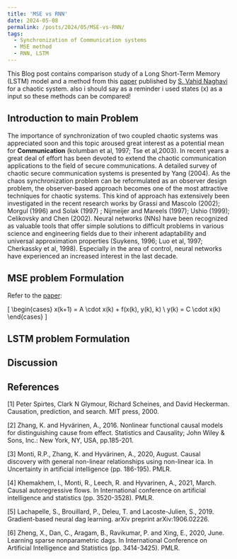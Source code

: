 ```yaml
---
title: 'MSE vs RNN'
date: 2024-05-08
permalink: /posts/2024/05/MSE-vs-RNN/
tags:
  - Synchronization of Communication systems
  - MSE method
  - RNN, LSTM
---
```



This Blog post contains comparison study of a Long Short-Term Memory (LSTM) model and a method from this [paper](https://folk.ntnu.no/skoge/prost/proceedings/ifac2008/data/papers/1383.pdf) published by [S. Vahid Naghavi](https://scholar.google.com/citations?user=5bT9h5IAAAAJ&hl=en) for a chaotic system. also i should say as a reminder i used states (x) as a input so these methods can be compared!

## Introduction to main Problem
The importance of synchronization of two coupled chaotic systems was appreciated soon and this topic aroused great interest as a potential mean for **Communication** (kolumban et al, 1997;
Tse et al,2003). In recent years a great deal of effort has been devoted to extend the chaotic communication applications to the field of secure communications. A detailed survey of chaotic secure communication systems is presented by Yang (2004). As the chaos synchronization problem can be reformulated as an observer design problem, the observer-based approach becomes one of the most attractive techniques for chaotic systems. This kind of approach has extensively been investigated in the recent research works by Grassi and Mascolo (2002); Morgul (1996) and Solak (1997) ; Nijmeijer and Mareels (1997); Ushio (1999); Celikovsky and Chen (2002). Neural networks (NNs) have been recognized as valuable tools that offer simple solutions to difficult problems in various science and engineering fields due to their inherent adaptability and universal approximation properties (Suykens, 1996; Luo et al, 1997; Cherkassky et al, 1998). Especially in the area of control, neural networks have experienced an increased interest in the last decade.

## MSE problem Formulation
Refer to the [paper](https://folk.ntnu.no/skoge/prost/proceedings/ifac2008/data/papers/1383.pdf):

\[
\begin{cases}
x(k+1) = A \cdot x(k) + f(x(k), y(k), k) \\
y(k) = C \cdot x(k)
\end{cases}
\]


## LSTM problem Formulation

## Discussion

## References
<a name="1">[1]</a> Peter Spirtes, Clark N Glymour, Richard Scheines, and David Heckerman. Causation, prediction, and search. MIT press, 2000.

<a name="2">[2]</a> Zhang, K. and Hyvärinen, A., 2016. Nonlinear functional causal models for distinguishing cause from effect. Statistics and Causality; John Wiley & Sons, Inc.: New York, NY, USA, pp.185-201.


<a name="3">[3]</a> Monti, R.P., Zhang, K. and Hyvärinen, A., 2020, August. Causal discovery with general non-linear relationships using non-linear ica. In Uncertainty in artificial intelligence (pp. 186-195). PMLR.

<a name="1">[4]</a> Khemakhem, I., Monti, R., Leech, R. and Hyvarinen, A., 2021, March. Causal autoregressive flows. In International conference on artificial intelligence and statistics (pp. 3520-3528). PMLR.

<a name="1">[5]</a> Lachapelle, S., Brouillard, P., Deleu, T. and Lacoste-Julien, S., 2019. Gradient-based neural dag learning. arXiv preprint arXiv:1906.02226.

<a name="1">[6]</a> Zheng, X., Dan, C., Aragam, B., Ravikumar, P. and Xing, E., 2020, June. Learning sparse nonparametric dags. In International Conference on Artificial Intelligence and Statistics (pp. 3414-3425). PMLR.
